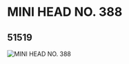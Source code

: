 # MINI HEAD NO. 388
## 51519
![MINI HEAD NO. 388](https://lc-www-live-s.legocdn.com/media/bricks/5/2/4262093.jpg)
